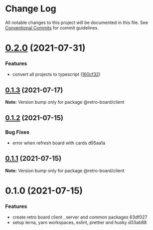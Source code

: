 # Change Log

All notable changes to this project will be documented in this file.
See [Conventional Commits](https://conventionalcommits.org) for commit guidelines.

# [0.2.0](https://github.com/harry524483/retro-board/compare/@retro-board/client@0.1.3...@retro-board/client@0.2.0) (2021-07-31)


### Features

* convert all projects to typescript ([160cf32](https://github.com/harry524483/retro-board/commit/160cf324af83d1565dc2090681f8fada4a44e1cd))





## [0.1.3](https://github.com/harry524483/retro-board/compare/@retro-board/client@0.1.2...@retro-board/client@0.1.3) (2021-07-17)

**Note:** Version bump only for package @retro-board/client





## [0.1.2](/compare/@retro-board/client@0.1.1...@retro-board/client@0.1.2) (2021-07-15)


### Bug Fixes

* error when refresh board with cards d95aa1a





## [0.1.1](/compare/@retro-board/client@0.1.0...@retro-board/client@0.1.1) (2021-07-15)

**Note:** Version bump only for package @retro-board/client





# 0.1.0 (2021-07-15)


### Features

* create retro board client , server and common packages 63df027
* setup lerna, yarn workspaces, eslint, prettier and husky d33ab88
